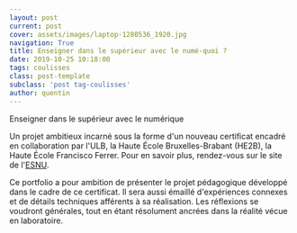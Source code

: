 ```yaml
---
layout: post
current: post
cover: assets/images/laptop-1280536_1920.jpg
navigation: True
title: Enseigner dans le supérieur avec le numé-quoi ?
date: 2019-10-25 10:18:00
tags: coulisses
class: post-template
subclass: 'post tag-coulisses'
author: quentin
---
```


Enseigner dans le supérieur avec le numérique

Un projet ambitieux incarné sous la forme d'un nouveau certificat encadré en collaboration par l'ULB, la Haute École Bruxelles-Brabant (HE2B), la Haute École Francisco Ferrer.
Pour en savoir plus, rendez-vous sur le site de l'[ESNU](http://esnu.be/).

Ce portfolio a pour ambition de présenter le projet pédagogique développé dans le cadre de ce certificat. Il sera aussi émaillé d'expériences connexes et de détails techniques afférents à sa réalisation.
Les réflexions se voudront générales, tout en étant résolument ancrées dans la réalité vécue en laboratoire.